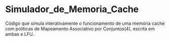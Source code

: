 # Simulador_de_Memoria_Cache
Código que simula interativamente o funcionamento de uma memória cache com políticas de Mapeamento Associativo por Conjuntos(4), escrita em ambas e LFU.
